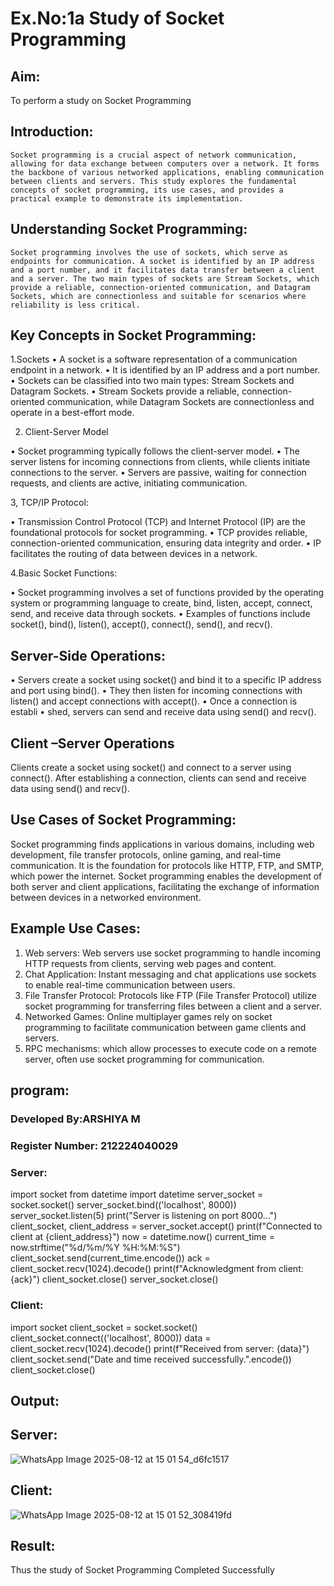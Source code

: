 # Ex.No:1a  			Study of Socket Programming

## Aim: 
To perform a study on Socket Programming
## Introduction:

 	Socket programming is a crucial aspect of network communication, allowing for data exchange between computers over a network. It forms the backbone of various networked applications, enabling communication between clients and servers. This study explores the fundamental concepts of socket programming, its use cases, and provides a practical example to demonstrate its implementation.
## Understanding Socket Programming:
	Socket programming involves the use of sockets, which serve as endpoints for communication. A socket is identified by an IP address and a port number, and it facilitates data transfer between a client and a server. The two main types of sockets are Stream Sockets, which provide a reliable, connection-oriented communication, and Datagram Sockets, which are connectionless and suitable for scenarios where reliability is less critical.
## Key Concepts in Socket Programming:
1.Sockets
•	A socket is a software representation of a communication endpoint in a network.
•	It is identified by an IP address and a port number.
•	Sockets can be classified into two main types: Stream Sockets and Datagram Sockets.
•	Stream Sockets provide a reliable, connection-oriented communication, while Datagram Sockets are connectionless and operate in a best-effort mode.

2. Client-Server Model

•	Socket programming typically follows the client-server model.
•	The server listens for incoming connections from clients, while clients initiate connections to the server.
•	Servers are passive, waiting for connection requests, and clients are active, initiating communication.

3, TCP/IP Protocol:

•	Transmission Control Protocol (TCP) and Internet Protocol (IP) are the foundational protocols for socket programming.
•	TCP provides reliable, connection-oriented communication, ensuring data integrity and order.
•	IP facilitates the routing of data between devices in a network.

4.Basic Socket Functions:

•	Socket programming involves a set of functions provided by the operating system or programming language to create, bind, listen, accept, connect, send, and receive data through sockets.
•	Examples of functions include socket(), bind(), listen(), accept(), connect(), send(), and recv().

## Server-Side Operations:

•	Servers create a socket using socket() and bind it to a specific IP address and port using bind().
•	They then listen for incoming connections with listen() and accept connections with accept().
•	Once a connection is establi
•	shed, servers can send and receive data using send() and recv().

## Client –Server Operations

Clients create a socket using socket() and connect to a server using connect().
After establishing a connection, clients can send and receive data using send() and recv().

## Use Cases of Socket Programming:
Socket programming finds applications in various domains, including web development, file transfer protocols, online gaming, and real-time communication. It is the foundation for protocols like HTTP, FTP, and SMTP, which power the internet. Socket programming enables the development of both server and client applications, facilitating the exchange of information between devices in a networked environment.
## Example Use Cases:

1.	Web servers: Web servers use socket programming to handle incoming HTTP requests from clients, serving web pages and content.
2.	Chat Application: Instant messaging and chat applications use sockets to enable real-time communication between users.
3.	File Transfer Protocol: Protocols like FTP (File Transfer Protocol) utilize socket programming for transferring files between a client and a server.
4.	Networked Games: Online multiplayer games rely on socket programming to facilitate communication between game clients and servers.
5.	RPC mechanisms: which allow processes to execute code on a remote server, often use socket programming for communication.

## program:
### Developed By:ARSHIYA M
### Register Number: 212224040029

### Server:


import socket
from datetime import datetime
server_socket = socket.socket()
server_socket.bind(('localhost', 8000))
server_socket.listen(5)
print("Server is listening on port 8000...")
client_socket, client_address = server_socket.accept()
print(f"Connected to client at {client_address}")
now = datetime.now()
current_time = now.strftime("%d/%m/%Y %H:%M:%S")
client_socket.send(current_time.encode())
ack = client_socket.recv(1024).decode()
print(f"Acknowledgment from client: {ack}")
client_socket.close()
server_socket.close()


### Client:


import socket
client_socket = socket.socket()
client_socket.connect(('localhost', 8000))
data = client_socket.recv(1024).decode()
print(f"Received from server: {data}")
client_socket.send("Date and time received successfully.".encode())
client_socket.close()

## Output:

## Server:

![WhatsApp Image 2025-08-12 at 15 01 54_d6fc1517](https://github.com/user-attachments/assets/e786a586-f100-4e38-b173-79a5a4c6ff6b)

## Client:
![WhatsApp Image 2025-08-12 at 15 01 52_308419fd](https://github.com/user-attachments/assets/f2d479e0-8a8e-410b-865a-834d1f01481d)





## Result:
Thus the study of Socket Programming Completed Successfully
